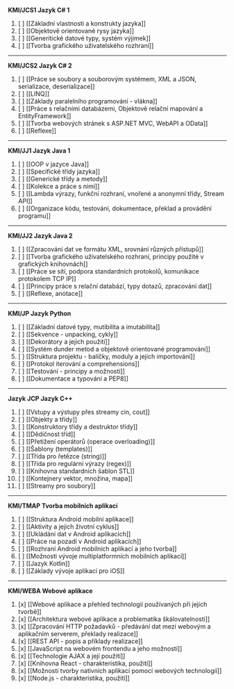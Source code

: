 **KMI/JCS1 Jazyk C# 1**
1. [ ] [[Základní vlastnosti a konstrukty jazyka]]
2. [ ] [[Objektově orientované rysy jazyka]]
3. [ ] [[Generitické datové typy, systém výjimek]]
4. [ ] [[Tvorba grafického uživatelského rozhraní]]
---
**KMI/JCS2 Jazyk C# 2**
1. [ ] [[Práce se soubory a souborovým systémem, XML a JSON, serializace, deserializace]]
2. [ ] [[LINQ]]
3. [ ] [[Základy paralelního programování - vlákna]]
4. [ ] [[Práce s relačními databázemi, Objektově relační mapování a EntityFramework]]
5. [ ] [[Tvorba webových stránek s ASP.NET MVC, WebAPI a OData]]
6. [ ] [[Reflexe]]
---
**KMI/JJ1 Jazyk Java 1**
1. [ ] [[OOP v jazyce Java]]
2. [ ] [[Specifické třídy jazyka]]
3. [ ] [[Generické třídy a metody]]
4. [ ] [[Kolekce a práce s nimi]]
5. [ ] [[Lambda výrazy, funkční rozhraní, vnořené a anonymní třídy, Stream API]]
6. [ ] [[Organizace kódu, testování, dokumentace, překlad a provádění programu]]
---
**KMI/JJ2 Jazyk Java 2**
1. [ ] [[Zpracování dat ve formátu XML, srovnání různých přístupů]]
2. [ ] [[Tvorba grafického uživatelského rozhraní, principy použité v grafických knihovnách]]
3. [ ] [[Práce se sítí, podpora standardních protokolů, komunikace protokolem TCP IP]]
4. [ ] [[Principy práce s relační databází, typy dotazů, zpracování dat]]
5. [ ] [[Reflexe, anotace]]
---
**KMI/JP Jazyk Python**
1. [ ] [[Základní datové typy, mutibilita a imutabilita]]
2. [ ] [[Sekvence - unpacking, cykly]]
3. [ ] [[Dekorátory a jejich použití]]
4. [ ] [[Systém dunder metod a objektově orientované programování]]
5. [ ] [[Struktura projektu - balíčky, moduly a jejich importování]]
6. [ ] [[Protokol iterování a comprehensions]]
7. [ ] [[Testování - principy a možnosti]]
8. [ ] [[Dokumentace a typování a PEP8]]
---
**Jazyk JCP Jazyk C++**
1. [ ] [[Vstupy a výstupy přes streamy cin, cout]]
2. [ ] [[Objekty a třídy]]
3. [ ] [[Konstruktory třídy a destruktor třídy]]
4. [ ] [[Dědičnost tříd]]
5. [ ] [[Přetížení operátorů (operace overloading)]]
6. [ ] [[Šablony (templates)]]
7. [ ] [[Třída pro řetězce (string)]]
8. [ ] [[Třída pro regulární výrazy (regex)]]
9. [ ] [[Knihovna standardních šablon STL]]
10. [ ] [[Kontejnery vektor, množina, mapa]]
11. [ ] [[Streamy pro soubory]]
---
**KMI/TMAP Tvorba mobilních aplikací**
1. [ ] [[Struktura Android mobilní aplikace]]
2. [ ] [[Aktivity a jejich životní cyklus]]
3. [ ] [[Ukládání dat v Android aplikacích]]
4. [ ] [[Práce na pozadí v Android aplikacích]]
5. [ ] [[Rozhraní Android mobilních aplikací a jeho tvorba]]
6. [ ] [[Možnosti vývoje multiplatformních mobilních aplikací]]
7. [ ] [[Jazyk Kotlin]]
8. [ ] [[Základy vývoje aplikací pro iOS]]
---
**KMI/WEBA Webové aplikace**
1. [x] [[Webové aplikace a přehled technologií používaných při jejich tvorbě]]
2. [x] [[Architektura webové aplikace a problematika škálovatelnosti]]
3. [x] [[Zpracování HTTP požadavků - předávání dat mezi webovým a aplikačním serverem, překlady realizace]]
4. [x] [[REST API - popis a příklady realizace]]
5. [x] [[JavaScript na webovém frontendu a jeho možnosti]]
6. [x] [[Technologie AJAX a její použití]]
7. [x] [[Knihovna React - charakteristika, použití]]
8. [x] [[Možnosti tvorby nativních aplikací pomocí webových technologií]]
9. [x] [[Node.js - charakteristika, použití]]
